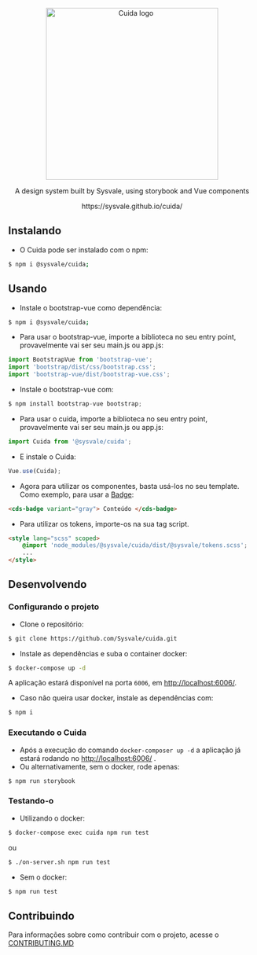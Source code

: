 <p align="center">
  <a href="https://sysvale.github.io/cuida">
    <img src="https://sysvale.github.io/cuida/static/media/CuidaTempLogo.f4adb1cc.png" alt="Cuida logo" width="350" />
  </a>
</p>

<div align="center">
  <p align="center">A design system built by Sysvale, using storybook and Vue components</p>
  <p align="center">https://sysvale.github.io/cuida/</p>
</div>

## Instalando

-   O Cuida pode ser instalado com o npm:

```bash
$ npm i @sysvale/cuida;
```

## Usando

-   Instale o bootstrap-vue como dependência:

```bash
$ npm i @sysvale/cuida;
```

-   Para usar o bootstrap-vue, importe a biblioteca no seu entry point, provavelmente vai ser seu main.js ou app.js:

```js
import BootstrapVue from 'bootstrap-vue';
import 'bootstrap/dist/css/bootstrap.css';
import 'bootstrap-vue/dist/bootstrap-vue.css';
```

-   Instale o bootstrap-vue com:

```js
$ npm install bootstrap-vue bootstrap;
```

-   Para usar o cuida, importe a biblioteca no seu entry point, provavelmente vai ser seu main.js ou app.js:

```js
import Cuida from '@sysvale/cuida';
```

-   E instale o Cuida:

```js
Vue.use(Cuida);
```

-   Agora para utilizar os componentes, basta usá-los no seu template. Como exemplo, para usar a
    [Badge](https://sysvale.github.io/cuida/?path=/docs/componentes-display-badge--badge):

```html
<cds-badge variant="gray"> Conteúdo </cds-badge>
```

-   Para utilizar os tokens, importe-os na sua tag script.

```html
<style lang="scss" scoped>
	@import 'node_modules/@sysvale/cuida/dist/@sysvale/tokens.scss';
	...
</style>
```

## Desenvolvendo

### Configurando o projeto

-   Clone o repositório:

```bash
$ git clone https://github.com/Sysvale/cuida.git
```

-   Instale as dependências e suba o container docker:

```bash
$ docker-compose up -d
```

A aplicação estará disponível na porta `6006`, em [http://localhost:6006/](http://localhost:6006).

-   Caso não queira usar docker, instale as dependências com:

```bash
$ npm i
```

### Executando o Cuida

-   Após a execução do comando `docker-composer up -d` a aplicação já estará rodando no [http://localhost:6006/](http://localhost:6006)
    .
-   Ou alternativamente, sem o docker, rode apenas:

```bash
$ npm run storybook
```

### Testando-o

-   Utilizando o docker:

```bash
$ docker-compose exec cuida npm run test
```

ou

```bash
$ ./on-server.sh npm run test
```

-   Sem o docker:

```bash
$ npm run test
```

## Contribuindo

Para informações sobre como contribuir com o projeto, acesse o [CONTRIBUTING.MD](https://github.com/Sysvale/cuida/blob/master/CONTRIBUTING.md)
